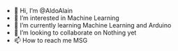 - 👋 Hi, I’m @AldoAlain
- 👀 I’m interested in Machine Learning
- 🌱 I’m currently learning Machine Learning and Arduino
- 💞️ I’m looking to collaborate on Nothing yet
- 📫 How to reach me MSG

<!---
AldoAlain/AldoAlain is a ✨ special ✨ repository because its `README.md` (this file) appears on your GitHub profile.
You can click the Preview link to take a look at your changes.
--->
